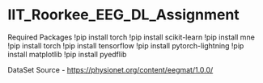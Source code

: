 # IIT_Roorkee_EEG_DL_Assignment

Required Packages
!pip install torch
!pip install scikit-learn
!pip install mne
!pip install torch
!pip install tensorflow
!pip install pytorch-lightning
!pip install matplotlib
!pip install pyedflib

DataSet Source - https://physionet.org/content/eegmat/1.0.0/
